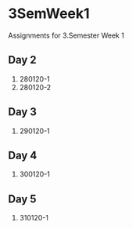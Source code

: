 # 3SemWeek1
Assignments for 3.Semester Week 1

## Day 2
1. 280120-1
2. 280120-2

## Day 3
1. 290120-1

## Day 4
1. 300120-1

## Day 5
1. 310120-1
